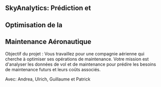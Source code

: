 ## SkyAnalytics: Prédiction et
## Optimisation de la ##
## Maintenance Aéronautique ##


Objectif du projet :
Vous travaillez pour une compagnie aérienne qui cherche à optimiser ses
opérations de maintenance. Votre mission est d'analyser les données de vol et de
maintenance pour prédire les besoins de maintenance futurs et leurs coûts
associés.


Avec:
Andrea, Ulrich, Guillaume et Patrick